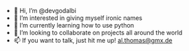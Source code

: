 - 👋 Hi, I’m @devgodalbi
- 👀 I’m interested in giving myself ironic names
- 🌱 I’m currently learning how to use python
- 💞️ I’m looking to collaborate on projects all around the world
- 📫 If you want to talk, just hit me up! al.thomas@gmx.de

<!---
✨devgodalbi is a special snowflake ✨
--->
